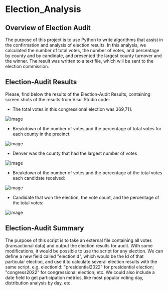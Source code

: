 # Election_Analysis

## Overview of Election Audit
The purpose of this project is to use Python to write algorithms that assist in the confirmation and analysis of election results.
In this analysis, we calculated the number of total votes, the number of votes, and percentage by county and by candidate, and presented the largest county turnover and the winner.
The result was written to a text file, which will be sent to the election commission.


## Election-Audit Results
Please, find below the results of the Election-Audit Results, containing screen shots of the results from Visul Studio code:

- The total votes in this congressional election was 369,711.

![image](https://user-images.githubusercontent.com/108500573/179425837-256b36d5-bd92-4ae7-a90c-71c0a9b166d9.png)

- Breakdown of the number of votes and the percentage of total votes for each county in the precinct:

![image](https://user-images.githubusercontent.com/108500573/179426289-05229109-992f-4cbe-aa7a-b6e86e84ff2c.png)


- Denver was the county that had the largest number of votes

![image](https://user-images.githubusercontent.com/108500573/179426509-9f2ef40d-200f-4939-ad03-b5d7360a7953.png)

- Breakdown of the number of votes and the percentage of the total votes each candidate received:

![image](https://user-images.githubusercontent.com/108500573/179426532-c3f2c227-f0ec-4e4a-95dc-1c70c4b548a4.png)

- Candidate that won the election, the vote count, and the percentage of the total votes:


![image](https://user-images.githubusercontent.com/108500573/179426545-3a31a53a-1490-4c6c-871a-23230a472eab.png)


## Election-Audit Summary
The purpose of this script is to take an external file containing all votes (transactional data) and output the election results for audit.
With some modifications, it would be possible to use the script for any election.
We can define a new field called "electionId", which would be the Id of that particular election, and use it to calculate several election results with the same script. e.g. electionId: "presidential2022" for presidential election; "congress2022" for congressional election; etc.
We could also include a date field to get participation metrics, like most popular voting day, distribution analysis by day, etc.
